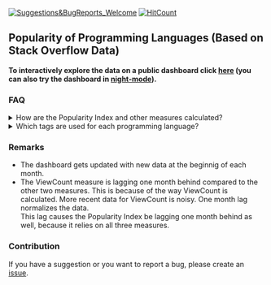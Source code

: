 [![Suggestions&BugReports_Welcome](https://img.shields.io/badge/Suggestions-BugReports-blue)](https://github.com/vvaezian/Popularity-of-Programming-Languages/issues)
[![HitCount](http://hits.dwyl.com/vvaezian/https://githubcom/vvaezian/Popularity-of-Programming-Languages.svg)](http://hits.dwyl.com/vvaezian/https://githubcom/vvaezian/Popularity-of-Programming-Languages)

## Popularity of Programming Languages (Based on Stack Overflow Data)

**To interactively explore the data on a public dashboard click [here](http://metabase.intellimenta.com/public/dashboard/f9b5e04b-9755-489d-9f5d-6adc3e3806fd) (you can also try the dashboard in [night-mode](http://metabase.intellimenta.com/public/dashboard/f9b5e04b-9755-489d-9f5d-6adc3e3806fd#theme=night)).**

### FAQ
<details><summary>How are the Popularity Index and other measures calculated?</summary>
<p>

For the queries see the [queries.md](https://github.com/vvaezian/Popularity-of-Programming-Languages/blob/master/queries.md) file.
  
  - **Popularity Index:** Average of three measures (explained below); Question Count, View Count, and Distinct Users.
  - **Question Count:** For each day the number of posts with the relevant tag is calculated. Then these numbers are averaged over the given granularity (Yearly, Quarterly, Monthly).
  - **Average ViewCount:** We have the ViewCount of posts with the relevant tags. Each post's viewcount is divided by the number of days it has been posted, which results in a normalized ViewCount of that post. For each day the normalized ViewCounts of all posts with the relevant tag is calculated, and then these numbers are averaged over the given granularity (Yearly, Quarterly, Monthly).
  - **Distinct Users:** In each day the number of distinct users who had an activity in the relevant tags (posted/answered a question, made a comment/edit) is calculated. Then these numbers are averaged over the given granularity (Yearly, Quarterly, Monthly).
  - **Total Question:** Total number of questions with the relevant tags. The granularity filter doesn't apply to this card.
  - **Total Views:** Total number of views for the questions with the relevant tags. The granularity filter doesn't apply to this card.
  - **Total Distinct Users:** Total number of distinct users since 2010 who had an activity regarding the posts with the relevant tags (posted/answered a question, made a comment/edit). The granularity filter and the date range filter don't apply to this card.

</p></details>

<details><summary>Which tags are used for each programming language?</summary>
<p>

See the [tags.md](https://github.com/vvaezian/Popularity-of-Programming-Languages/blob/master/tags.md) file.

</p></details>

### Remarks
- The dashboard gets updated with new data at the beginnig of each month.
- The ViewCount measure is lagging one month behind compared to the other two measures. This is because of the way ViewCount is calculated. More recent data for ViewCount is noisy. One month lag normalizes the data.  
This lag causes the Popularity Index be lagging one month behind as well, because it relies on all three measures.

### Contribution 
If you have a suggestion or you want to report a bug, please create an [issue](https://github.com/vvaezian/Popularity-of-Programming-Languages/issues).
